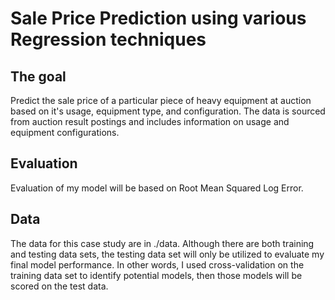 # Sale Price Prediction using various Regression techniques


## The goal
Predict the sale price of a particular piece of heavy equipment at auction based on it's usage, equipment type, and configuration. The data is sourced from auction result postings and includes information on usage and equipment configurations.

## Evaluation

Evaluation of my model will be based on Root Mean Squared Log Error.


## Data

The data for this case study are in ./data. Although there are both training and testing data sets, the testing data set will only be utilized to evaluate my final model performance. In other words, I used cross-validation on the training data set to identify potential models, then those models will be scored on the test data.

